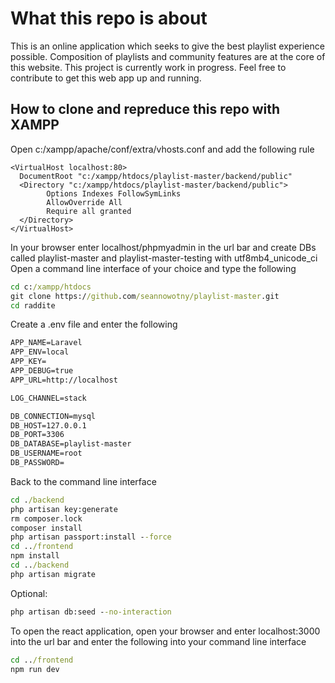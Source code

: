 # What this repo is about

This is an online application which seeks to give the best playlist experience possible.
Composition of playlists and community features are at the core of this website.
This project is currently work in progress. Feel free to contribute to get this web app up and running.

## How to clone and repreduce this repo with XAMPP

Open c:/xampp/apache/conf/extra/vhosts.conf and add the following rule

``` config
<VirtualHost localhost:80>
  DocumentRoot "c:/xampp/htdocs/playlist-master/backend/public" 
  <Directory "c:/xampp/htdocs/playlist-master/backend/public">
        Options Indexes FollowSymLinks
        AllowOverride All
        Require all granted
  </Directory>
</VirtualHost>
```

In your browser enter localhost/phpmyadmin in the url bar and create DBs called playlist-master and playlist-master-testing with utf8mb4_unicode_ci
Open a command line interface of your choice and type the following

``` cmd
cd c:/xampp/htdocs
git clone https://github.com/seannowotny/playlist-master.git
cd raddite
```

Create a .env file and enter the following

``` cmd
APP_NAME=Laravel
APP_ENV=local
APP_KEY=
APP_DEBUG=true
APP_URL=http://localhost

LOG_CHANNEL=stack

DB_CONNECTION=mysql
DB_HOST=127.0.0.1
DB_PORT=3306
DB_DATABASE=playlist-master
DB_USERNAME=root
DB_PASSWORD=
```

Back to the command line interface

``` cmd
cd ./backend
php artisan key:generate
rm composer.lock
composer install
php artisan passport:install --force
cd ../frontend
npm install
cd ../backend
php artisan migrate
```

Optional:

``` cmd
php artisan db:seed --no-interaction
```

To open the react application, open your browser and enter localhost:3000 into the url bar 
and enter the following into your command line interface

``` cmd
cd ../frontend
npm run dev
```
